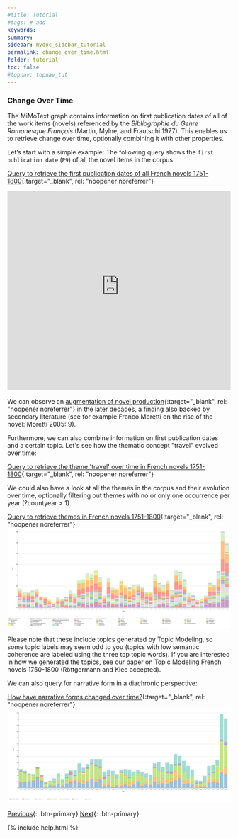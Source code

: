 ```yaml
---
#title: Tutorial
#tags: # add
keywords:
summary:
sidebar: mydoc_sidebar_tutorial
permalink: change_over_time.html
folder: tutorial
toc: false
#topnav: topnav_tut
---
```


### **Change Over Time**

The MiMoText graph contains information on first publication dates of all of the work items (novels) referenced by the _Bibliographie du Genre Romanesque Français_ (Martin, Mylne, and Frautschi 1977). This enables us to retrieve change over time, optionally combining it with other properties.

Let’s start with a simple example: The following query shows the `first publication date` (`P9`) of all the novel items in the corpus.

[Query to retrieve the first publication dates of all French novels 1751-1800](https://tinyurl.com/2zxqpv9l){:target="\_blank", rel: "noopener noreferrer"}

<p><iframe  style="width:100%;max-width:100%;height:450px" frameborder="0" allowfullscreen src="https://query.mimotext.uni-trier.de/#%23%20Query%20to%20retrieve%20the%20first%20publication%20dates%20of%20all%20French%20novels%201751-1800%0Aprefix%20wd%3A%3Chttp%3A%2F%2Fdata.mimotext.uni-trier.de%2Fentity%2F%3E%20%0Aprefix%20wdt%3A%3Chttp%3A%2F%2Fdata.mimotext.uni-trier.de%2Fprop%2Fdirect%2F%3E%20%0ASELECT%20%28str%28SAMPLE%28year%28%3Fdate%29%29%29%20as%20%3Fyear%29%20%28COUNT%28%2a%29%20AS%20%3Fcount%29%0AWHERE%20%7B%0A%20%20%20%3Fitem%20wdt%3AP9%20%3Fdate%20.%0A%7D%0AGROUP%20BY%20%3Fdate%0AORDER%20BY%20DESC%28%3Fdate%29" referrerpolicy="origin" sandbox="allow-scripts allow-same-origin allow-popups allow-forms"></iframe></p>

We can observe an [augmentation of novel production](https://tinyurl.com/2xonar28){:target="\_blank", rel: "noopener noreferrer"} in the later decades, a finding also backed by secondary literature (see for example Franco Moretti on the rise of the novel: Moretti 2005: 9).

Furthermore, we can also combine information on first publication dates and a certain topic. Let's see how the thematic concept "travel" evolved over time:

[Query to retrieve the theme 'travel' over time in French novels 1751-1800](https://tinyurl.com/2429zfwe){:target="\_blank", rel: "noopener noreferrer"}

We could also have a look at all the themes in the corpus and their evolution over time, optionally filtering out themes with no or only one occurrence per year (?countyear > 1).

[Query to retrieve themes in French novels 1751-1800](https://tinyurl.com/2y4jhf42){:target="\_blank", rel: "noopener noreferrer"}
![themes_french](images/change_themes_french.png)

Please note that these include topics generated by Topic Modeling, so some topic labels may seem odd to you (topics with low semantic coherence are labeled using the three top topic words). If you are interested in how we generated the topics, see our paper on Topic Modeling French novels 1750-1800 (Röttgermann and Klee accepted).

We can also query for narrative form in a diachronic perspective:

[How have narrative forms changed over time?](https://tinyurl.com/2azx95vl){:target="\_blank", rel: "noopener noreferrer"}
![nar_form](images/change_nar_forms.png)

[Previous](./themes.html){: .btn-primary} [Next](./comparing.html){: .btn-primary}

{% include help.html %}
